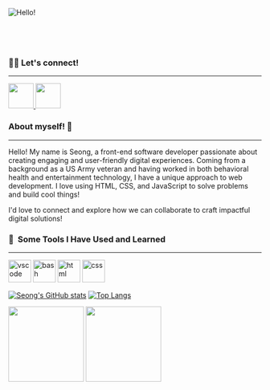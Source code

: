 ![Hello!](https://github.com/sanghoro/sanghoro/assets/159068651/19ceee67-47c9-4602-8a84-0b9aedcf02be)
            <svg xmlns="http://www.w3.org/2000/svg" xmlns:xlink="http://www.w3.org/1999/xlink" style="z-index:1;position:relative" width="854" height="100" viewBox="0 0 854 100">

### 👯‍♂️ Let's connect!
__________________________________________________________________________________________________________________________
<a href="https://www.instagram.com/joa.seong/">
  <img height="50" src="https://user-images.githubusercontent.com/46517096/166974368-9798f39f-1f46-499c-b14e-81f0a3f83a06.png"/>
</a>
<a href="https://www.linkedin.com/in/seong-kang">
<img height="50" src="https://user-images.githubusercontent.com/46517096/166973395-19676cd8-f8ec-4abf-83ff-da8243505b82.png" style="max-width: 100%;">
</a>

### About myself! 👋
__________________________________________________________________________________________________________________________
Hello! My name is Seong, a front-end software developer passionate about creating engaging and user-friendly digital experiences. Coming from a background as a US Army veteran and having worked in both behavioral health and entertainment technology, I have a unique approach to web development. I love using HTML, CSS, and JavaScript to solve problems and build cool things!

I'd love to connect and explore how we can collaborate to craft impactful digital solutions!


### 🚀 &nbsp;Some Tools I Have Used and Learned
__________________________________________________________________________________________________________________________
<p align="left">
<img src="https://cdn.jsdelivr.net/gh/devicons/devicon/icons/vscode/vscode-original.svg" alt="vscode" width="45" height="45"/>
<img src="https://cdn.jsdelivr.net/gh/devicons/devicon@latest/icons/javascript/javascript-original.svg" alt="bash" width="45" height="45"/>
<img src="https://cdn.jsdelivr.net/gh/devicons/devicon@latest/icons/html5/html5-plain-wordmark.svg" alt="html" width="45" height="45"/>        
<img src="https://cdn.jsdelivr.net/gh/devicons/devicon@latest/icons/css3/css3-original-wordmark.svg" alt="css" width="45" height="45" />

[![Seong's GitHub stats](https://github-readme-stats.vercel.app/api?username=sanghoro)](https://github.com/sanghoro/github-readme-stats)
[![Top Langs](https://github-readme-stats.vercel.app/api/top-langs/?username=sanghoro)](https://github.com/sanghoro/github-readme-stats)


<img height="150" src="https://camo.githubusercontent.com/adbae258f0f8e65f137aa8b0c71371ad72b961cd882e17e50df5786d62f37702/68747470733a2f2f6769746875622d726561646d652d73746174732e76657263656c2e6170702f6170693f757365726e616d653d6b6f6a696e6b75726f" data-canonical-src="https://github-readme-stats.vercel.app/api?username=sanghoro" style="max-width: 100%;">

<img height="150" src="https://camo.githubusercontent.com/381824db0e1d09cadb46fd6929675337384acb347e8acd7c85afd1eddbf7a99c/68747470733a2f2f6769746875622d726561646d652d73746174732e76657263656c2e6170702f6170692f746f702d6c616e67732f3f757365726e616d653d6b6f6a696e6b75726f266c61796f75743d636f6d70616374" data-canonical-src="https://github-readme-stats.vercel.app/api/top-langs/?username=sanghoro&amp;layout=compact" style="max-width: 100%;">






<!--
**sanghoro/sanghoro** is a ✨ _special_ ✨ repository because its `README.md` (this file) appears on your GitHub profile.

Here are some ideas to get you started:

- 🔭 I’m currently working on ...
- 🌱 I’m currently learning ...
- 👯 I’m looking to collaborate on ...
- 🤔 I’m looking for help with ...
- 💬 Ask me about ...
- 📫 How to reach me: ...
- 😄 Pronouns: ...
- ⚡ Fun fact: ...
-->
